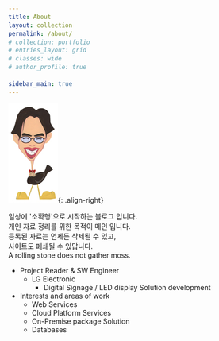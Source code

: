 ```yaml
---
title: About
layout: collection
permalink: /about/
# collection: portfolio
# entries_layout: grid
# classes: wide
# author_profile: true

sidebar_main: true    
---
```

![image-right](/assets/images/jaedol_100_200.jpg){: .align-right}

일상에 '소확행'으로 시작하는 블로그 입니다.<i class="fas fa-blog"></i>    
개인 자료 정리를 위한 목적이 메인 입니다.    
등록된 자료는 언제든 삭제될 수 있고,    
사이트도 폐쇄될 수 있답니다.<i class="fas fa-cut"></i>    
A rolling stone does not gather moss.<i class="far fa-comment"></i>    




- Project Reader & SW Engineer <i class="fas fa-code"></i>
    - LG Electronic <i class="fas fa-building"></i>
        - Digital Signage / LED display Solution development
- Interests and areas of work
    - Web Services <i class="fas fa-server"></i>
    - Cloud Platform Services <i class="fas fa-cloud"></i>
    - On-Premise package Solution <i class="fas fa-laptop-code"></i>
    - Databases <i class="fas fa-database"></i>

